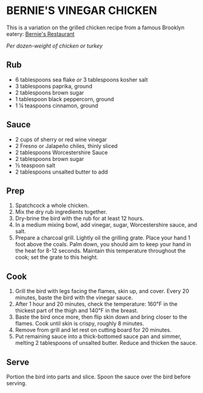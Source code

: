 BERNIE'S VINEGAR CHICKEN
========================

This is a variation on the grilled chicken recipe from a famous Brooklyn eatery:
[Bernie's Restaurant](https://www.berniesnyc.com/)

_Per dozen-weight of chicken or turkey_

Rub
---

- 6 tablespoons sea flake _or_ 3 tablespoons kosher salt
- 3 tablespoons paprika, ground
- 2 tablespoons brown sugar
- 1 tablespoon black peppercorn, ground
- 1 ¼ teaspoons cinnamon, ground

Sauce
-----

- 2 cups of sherry or red wine vinegar
- 2 Fresno or Jalapeño chiles, thinly sliced
- 2 tablespoons Worcestershire Sauce
- 2 tablespoons brown sugar
- ½ teaspoon salt
- 2 tablespoons unsalted butter to add

Prep
----

1. Spatchcock a whole chicken.
2. Mix the dry rub ingredients together.
3. Dry-brine the bird with the rub for at least 12 hours.
4. In a medium mixing bowl, add vinegar, sugar, Worcestershire sauce, and salt.
5. Prepare a charcoal grill.
Lightly oil the grilling grate.
Place your hand 1 foot above the coals.
Palm down, you should aim to keep your hand in the heat for 8-12 seconds.
Maintain this temperature throughout the cook;
set the grate to this height.

Cook
----

1. Grill the bird with legs facing the flames, skin up, and cover.
Every 20 minutes, baste the bird with the vinegar sauce.
2. After 1 hour and 20 minutes, check the temperature:
160℉ in the thickest part of the thigh and 140℉ in the breast.
3. Baste the bird once more, then flip skin down and bring closer to the flames.
Cook until skin is crispy, roughly 8 minutes.
4. Remove from grill and let rest on cutting board for 20 minutes.
5. Put remaining sauce into a thick-bottomed sauce pan and simmer,
melting 2 tablespoons of unsalted butter.
Reduce and thicken the sauce.

Serve
-----

Portion the bird into parts and slice.
Spoon the sauce over the bird before serving.
